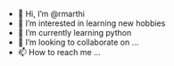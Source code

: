 - 👋 Hi, I’m @rmarthi
- 👀 I’m interested in learning new hobbies
- 🌱 I’m currently learning python
- 💞️ I’m looking to collaborate on ...
- 📫 How to reach me ...

<!---
rmarthi/rmarthi is a ✨ special ✨ repository because its `README.md` (this file) appears on your GitHub profile.
You can click the Preview link to take a look at your changes.
--->
